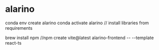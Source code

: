 # alarino


conda env create alarino
conda activate alarino
// install libraries from requirements

brew install npm
//npm create vite@latest alarino-frontend -- --template react-ts